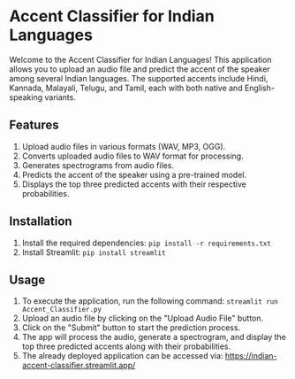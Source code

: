 # Accent Classifier for Indian Languages

Welcome to the Accent Classifier for Indian Languages! This application allows you to upload an audio file and predict the accent of the speaker among several Indian languages. The supported accents include Hindi, Kannada, Malayali, Telugu, and Tamil, each with both native and English-speaking variants.

## Features
1. Upload audio files in various formats (WAV, MP3, OGG).
2. Converts uploaded audio files to WAV format for processing.
3. Generates spectrograms from audio files.
4. Predicts the accent of the speaker using a pre-trained model.
5. Displays the top three predicted accents with their respective probabilities.

## Installation

1. Install the required dependencies: ```pip install -r requirements.txt```
2. Install Streamlit: ```pip install streamlit```

## Usage

1. To execute the application, run the following command: ```streamlit run Accent_Classifier.py```
2. Upload an audio file by clicking on the "Upload Audio File" button.
3. Click on the "Submit" button to start the prediction process.
4. The app will process the audio, generate a spectrogram, and display the top three predicted accents along with their probabilities.
5. The already deployed application can be accessed via: https://indian-accent-classifier.streamlit.app/
